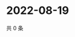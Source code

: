 # 2022-08-19

共 0 条

<!-- BEGIN WEIBO -->
<!-- 最后更新时间 Fri Aug 19 2022 17:16:55 GMT+0800 (China Standard Time) -->

<!-- END WEIBO -->
